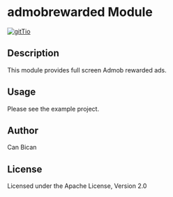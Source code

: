 # admobrewarded Module

[![gitTio](http://gitt.io/badge.svg)](http://gitt.io/component/net.birdirbir.admobrewarded)

## Description

This module provides full screen Admob rewarded ads.

## Usage

Please see the example project.

## Author

Can Bican

## License

Licensed under the Apache License, Version 2.0
